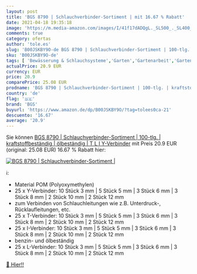 ```yaml
---
layout: post
title: 'BGS 8790 | Schlauchverbinder-Sortiment | mit 16.67 % Rabatt'
date: 2021-04-18 19:35:18
image: 'https://m.media-amazon.com/images/I/41f17dADQgL._SL500_._SL400_.jpg'
comments: true
category: ofertas
author: 'tole.es'
slug: 'B00JSKBY9O-de BGS 8790 | Schlauchverbinder-Sortiment | 100-tlg. |...'
sku: 'B00JSKBY9O-de'
tags: [ 'Bewässerung & Schlauchsysteme','Garten','Gartenarbeit','Gartenschläuche & Zubehör','Ventile & Verbindungen','bgs', ]
actualPrice: 20.9 EUR
currency: EUR
price: 20.9
comparePrice: 25.08 EUR
prodname: 'BGS 8790 | Schlauchverbinder-Sortiment | 100-tlg. | kraftstoffbeständig | ölbeständig | T L I Y-Verbinder'
country: 'de'
flag: '🇩🇪'
brand: 'BGS'
buyurl: 'https://www.amazon.de/dp/B00JSKBY9O/?tag=tolees0ca-21'
descuento: '16.67'
average: '20.9'
---
```


Sie können [BGS 8790 | Schlauchverbinder-Sortiment | 100-tlg. | kraftstoffbeständig | ölbeständig | T L I Y-Verbinder](https://www.amazon.de/dp/B00JSKBY9O/?tag=tolees0ca-21) mit Preis 20.9 EUR (original: 25.08 EUR) 16.67 % Rabatt hier:

[![BGS 8790 | Schlauchverbinder-Sortiment |](https://m.media-amazon.com/images/I/41f17dADQgL._SL500_._SL400_.jpg)](https://www.amazon.de/dp/B00JSKBY9O/?tag=tolees0ca-21)

ℹ️:

- Material POM (Polyoxymethylen)
- 25 x Y-Verbinder: 10 Stück 3 mm | 5 Stück 5 mm | 3 Stück 6 mm | 3 Stück 8 mm | 2 Stück 10 mm | 2 Stück 12 mm
- zum Verbinden von Schlauchleitungen wie z.B. Unterdruck-, Rücklaufleitungen, etc.
- 25 x T-Verbinder: 10 Stück 3 mm | 5 Stück 5 mm | 3 Stück 6 mm | 3 Stück 8 mm | 2 Stück 10 mm | 2 Stück 12 mm
- 25 x I-Verbinder: 10 Stück 3 mm | 5 Stück 5 mm | 3 Stück 6 mm | 3 Stück 8 mm | 2 Stück 10 mm | 2 Stück 12 mm
- benzin- und ölbeständig
- 25 x L-Verbinder: 10 Stück 3 mm | 5 Stück 5 mm | 3 Stück 6 mm | 3 Stück 8 mm | 2 Stück 10 mm | 2 Stück 12 mm

[🛒 Hier!!](https://www.amazon.de/dp/B00JSKBY9O/?tag=tolees0ca-21)
